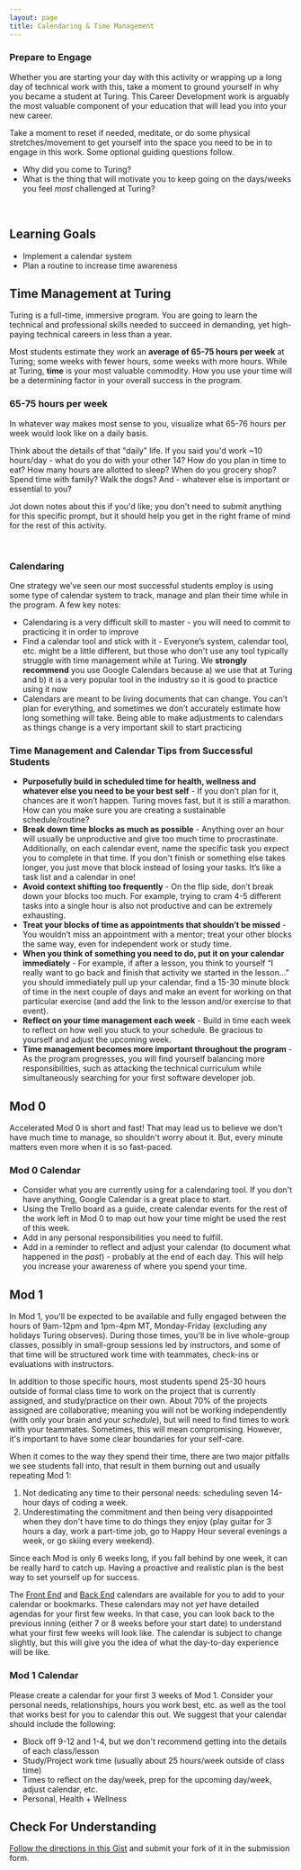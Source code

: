 ```yaml
---
layout: page
title: Calendaring & Time Management
---
```


<div class="s-card s-border-yellow-500">
  <h3>Prepare to Engage</h3>
  <p>Whether you are starting your day with this activity or wrapping up a long day of technical work with this, take a moment to ground yourself in why you became a student at Turing. This Career Development work is arguably the most valuable component of your education that will lead you into your new career.</p>
  <p>Take a moment to reset if needed, meditate, or do some physical stretches/movement to get yourself into the space you need to be in to engage in this work. Some optional guiding questions follow.</p>
  <ul>
    <li>Why did you come to Turing?</li>
    <li>What is the thing that will motivate you to keep going on the days/weeks you feel <em>most</em> challenged at Turing?</li>
  </ul>
</div>
<br>

## Learning Goals

- Implement a calendar system
- Plan a routine to increase time awareness

## Time Management at Turing

Turing is a full-time, immersive program. You are going to learn the technical and professional skills needed to succeed in demanding, yet high-paying technical careers in less than a year.

Most students estimate they work an **average of 65-75 hours per week** at Turing; some weeks with fewer hours, some weeks with more hours. While at Turing, **time** is your most valuable commodity. How you use your time will be a determining factor in your overall success in the program.

<div class="s-card">
  <h3>65-75 hours per week</h3>
  <p>In whatever way makes most sense to you, visualize what 65-76 hours per week would look like on a daily basis.</p>
  <p>Think about the details of that "daily" life. If you said you'd work ~10 hours/day - what do you do with your other 14? How do you plan in time to eat? How many hours are allotted to sleep? When do you grocery shop? Spend time with family? Walk the dogs? And - whatever else is important or essential to you?</p>
  <p>Jot down notes about this if you'd like; you don't need to submit anything for this specific prompt, but it should help you get in the right frame of mind for the rest of this activity.</p>
</div>
<br>

### Calendaring

One strategy we’ve seen our most successful students employ is using some type of calendar system to track, manage and plan their time while in the program. A few key notes:

- Calendaring is a very difficult skill to master - you will need to commit to practicing it in order to improve
- Find a calendar tool and stick with it - Everyone’s system, calendar tool, etc. might be a little different, but those who don't use any tool typically struggle with time management while at Turing. We **strongly recommend** you use Google Calendars because a) we use that at Turing and b) it is a very popular tool in the industry so it is good to practice using it now
- Calendars are meant to be living documents that can change. You can’t plan for everything, and sometimes we don’t accurately estimate how long something will take. Being able to make adjustments to calendars as things change is a very important skill to start practicing

### Time Management and Calendar Tips from Successful Students

- **Purposefully build in scheduled time for health, wellness and whatever else you need to be your best self** - If you don’t plan for it, chances are it won’t happen. Turing moves fast, but it is still a marathon. How can you make sure you are creating a sustainable schedule/routine?
- **Break down time blocks as much as possible** - Anything over an hour will usually be unproductive and give too much time to procrastinate. Additionally, on each calendar event, name the specific task you expect you to complete in that time. If you don't finish or something else takes longer, you just move that block instead of losing your tasks. It’s like a task list and a calendar in one!
- **Avoid context shifting too frequently** - On the flip side, don’t break down your blocks too much. For example, trying to cram 4-5 different tasks into a single hour is also not productive and can be extremely exhausting.
- **Treat your blocks of time as appointments that shouldn’t be missed** - You wouldn’t miss an appointment with a mentor; treat your other blocks the same way, even for independent work or study time.
- **When you think of something you need to do, put it on your calendar immediately** - For example, if after a lesson, you think to yourself “I really want to go back and finish that activity we started in the lesson…” you should immediately pull up your calendar, find a 15-30 minute block of time in the next couple of days and make an event for working on that particular exercise (and add the link to the lesson and/or exercise to that event).
- **Reflect on your time management each week** - Build in time each week to reflect on how well you stuck to your schedule. Be gracious to yourself and adjust the upcoming week.
- **Time management becomes more important throughout the program** - As the program progresses, you will find yourself balancing more responsibilities, such as attacking the technical curriculum while simultaneously searching for your first software developer job.

## Mod 0

Accelerated Mod 0 is short and fast! That may lead us to believe we don't have much time to manage, so shouldn't worry about it. But, every minute matters even more when it is so fast-paced.

<div class="s-card">
  <h3>Mod 0 Calendar</h3>
  <ul>
    <li>Consider what you are currently using for a calendaring tool. If you don't have anything, Google Calendar is a great place to start.</li>
    <li>Using the Trello board as a guide, create calendar events for the rest of the work left in Mod 0 to map out how your time might be used the rest of this week.</li>
    <li>Add in any personal responsibilities you need to fulfill.</li>
    <li>Add in a reminder to reflect and adjust your calendar (to document what happened in the <em>past</em>) - probably at the end of each day. This will help you increase your awareness of where you spend your time.</li>
  </ul>
</div>

## Mod 1

In Mod 1, you'll be expected to be available and fully engaged between the hours of 9am-12pm and 1pm-4pm MT, Monday-Friday (excluding any holidays Turing observes). During those times, you'll be in live whole-group classes, possibly in small-group sessions led by instructors, and some of that time will be structured work time with teammates, check-ins or evaluations with instructors.

In addition to those specific hours, most students spend 25-30 hours outside of formal class time to work on the project that is currently assigned, and study/practice on their own. About 70% of the projects assigned are collaborative; meaning you will not be working independently (with only your brain and your _schedule_), but will need to find times to work with your teammates. Sometimes, this will mean compromising. However, it's important to have some clear boundaries for your self-care.

When it comes to the way they spend their time, there are two major pitfalls we see students fall into, that result in them burning out and usually repeating Mod 1:
1. Not dedicating any time to their personal needs: scheduling seven 14-hour days of coding a week.
1. Underestimating the commitment and then being very disappointed when they don't have time to do things they enjoy (play guitar for 3 hours a day, work a part-time job, go to Happy Hour several evenings a week, or go skiing every weekend).

Since each Mod is only 6 weeks long, if you fall behind by one week, it can be really hard to catch up. Having a proactive and realistic plan is the best way to set yourself up for success.

The <a href="https://frontend.turing.edu/today/" target="_blank">Front End</a> and <a href="https://backend.turing.edu/additional_resources/calendars" target="_blank">Back End</a> calendars are available for you to add to your calendar or bookmarks. These calendars may not _yet_ have detailed agendas for your first few weeks. In that case, you can look back to the previous inning (either 7 or 8 weeks before your start date) to understand what your first few weeks will look like. The calendar is subject to change slightly, but this will give you the idea of what the day-to-day experience will be like.

<div class="s-card">
  <h3>Mod 1 Calendar</h3>
  <p>Please create a calendar for your first 3 weeks of Mod 1. Consider your personal needs, relationships, hours you work best, etc. as well as the tool that works best for you to calendar this out. We suggest that your calendar should include the following:</p>
  <ul>
    <li>Block off 9-12 and 1-4, but we don't recommend getting into the details of each class/lesson</li>
    <li>Study/Project work time (usually about 25 hours/week outside of class time)</li>
    <li>Times to reflect on the day/week, prep for the upcoming day/week, adjust calendar, etc.</li>
    <li>Personal, Health + Wellness</li>
  </ul>
</div>

## Check For Understanding

<a href="https://gist.github.com/ameseee/7bddfce0738b864869aacacf5110e09d" target="_blank">Follow the directions in this Gist</a> and submit your fork of it in the submission form.

<br><br>
<br><br>
